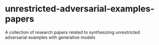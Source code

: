 # unrestricted-adversarial-examples-papers
A collection of research papers related to synthesizing unrestricted adversarial examples with generative models
